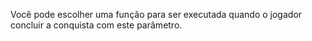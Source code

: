 Você pode escolher uma função para ser executada quando o jogador concluir a conquista com este parâmetro.